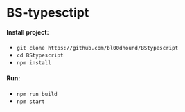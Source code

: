 # BS-typesctipt

 #### Install project:
 * ```git clone https://github.com/bl00dhound/BStypescript```
 * ```cd BStypescript```
 * ```npm install```
 
 #### Run:
 * ```npm run build```
 * ```npm start```
